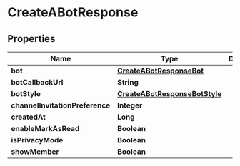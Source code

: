 

# CreateABotResponse


## Properties

| Name | Type | Description | Notes |
|------------ | ------------- | ------------- | -------------|
|**bot** | [**CreateABotResponseBot**](CreateABotResponseBot.md) |  |  |
|**botCallbackUrl** | **String** |  |  [optional] |
|**botStyle** | [**CreateABotResponseBotStyle**](CreateABotResponseBotStyle.md) |  |  [optional] |
|**channelInvitationPreference** | **Integer** |  |  [optional] |
|**createdAt** | **Long** |  |  [optional] |
|**enableMarkAsRead** | **Boolean** |  |  [optional] |
|**isPrivacyMode** | **Boolean** |  |  [optional] |
|**showMember** | **Boolean** |  |  [optional] |



